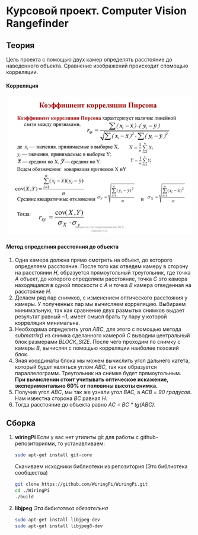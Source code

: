 # Курсовой проект. Computer Vision Rangefinder

## Теория

Цель проекта с помощью двух камер определять расстояние до наведенного объекта. Сравнение изображений происходит спомощью
корреляции.

#### Корреляция

![](./info/Pearson_Correlation_Coefficient.jpg)

#### Метод определния расстояния до объекта

1. Одна камера должна прямо смотреть на объект, до которого определяем расстояние.
   После того как отведем камеру в сторону на расстоянии *Н*, образуется прямоугольный треугольник, где точка *А* объект,
   до которого определяем расстояние, точка *С* это камера находящаяся в одной плоскости с *А* и точка *В* камера
   отведенная на расстояние *Н*.
2. Делаем ряд пар снимков, с изменением оптического расстояния у камеры. У полученных пар мы вычисляем корреляцию.
   Выбираем минимальную, так как сравнение двух размытых снимков выдает результат равный ~1,
   имеет смысл брать ту пару у которой корреляция минимальна.
3. Необходима определить угол *АВС*, для этого с помощью метода *submatrix()* из снимка сделанного камерой *С* выводим
   центральный блок размерами *BLOCK_SIZE*. После чего проходим по снимку с камеры *B*,
   вычисляя с помощью корреляции наиболее похожий блок.
4. Зная координаты блока мы можем вычислить угол дальнего катета, который будет являться углом *ABC*, так как образуется
   параллелограмм. Треугольник на снимке будет прямоугольным. **При вычислении стоит учитывать оптическое искажение,
   экспериментально 60% от половины высоты снимка.**
5. Получив угол *ABC*, мы так же узнали угол *ВАС*, а *АСВ* *= 90 градусов*. Нам известна сторона *ВC* равная *Н*.
6. Тогда расстояние до объекта равно *AC = BC * tg(ABC)*.

## Сборка

1. **wiringPi** Если у вас нет утилиты git для работы с github-репозиториями, то устанавливаем:
   ```sh
   sudo apt-get install git-core
   ```
   Скачиваем исходники библиотеки из репозитория (Это библиотека сообщества)
   ```sh
   git clone https://github.com/WiringPi/WiringPi.git
   cd ./WiringPi
   ./build
   ```
2. **libjpeg**  *Эта бибилотека обезательна*
   ```sh
   sudo apt-get install libjpeg-dev
   sudo apt-get install libjpeg8-dev
   ```



